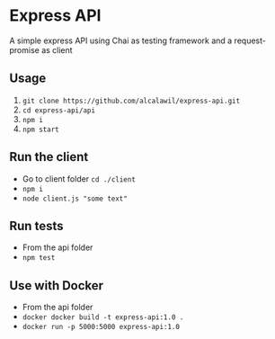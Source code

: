 # Express API

A simple express API using Chai as testing framework and a request-promise as client

## Usage

1. `git clone https://github.com/alcalawil/express-api.git`
2. `cd express-api/api`
3. `npm i`
4. `npm start`

## Run the client 

- Go to client folder `cd ./client`
- `npm i`
- `node client.js "some text"`

## Run tests

- From the api folder
- `npm test`

## Use with Docker

- From the api folder
- `docker docker build -t express-api:1.0 .`
- `docker run -p 5000:5000 express-api:1.0`